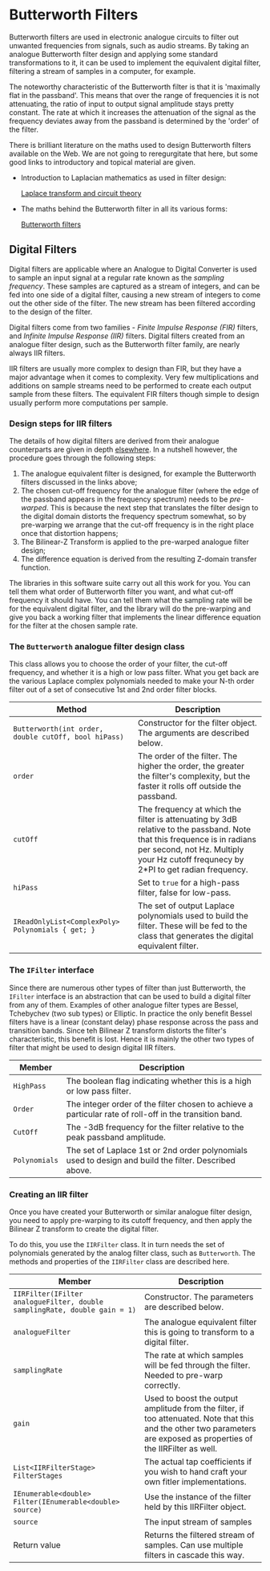# Butterworth Filters

Butterworth filters are used in electronic analogue circuits to filter out unwanted frequencies from signals, such as audio streams. By taking an analogue Butterworth filter design and applying some standard transformations to it, it can be used to implement the equivalent digital filter, filtering a stream of samples in a computer, for example.

The noteworthy characteristic of the Butterworth filter is that it is 'maximally flat in the passband'. This means that over the range of frequencies it is not attenuating, the ratio of
input to output signal amplitude stays pretty constant. The rate at which it increases the
attenuation of the signal as the frequency deviates away from the passband is determined by
the 'order' of the filter. 

There is brilliant literature on the maths used to design Butterworth filters available on the Web. We are not going to reregurgitate that here, but some good links to introductory and topical material are given.

- Introduction to Laplacian mathematics as used in filter design:

  [Laplace transform and circuit theory](https://en.wikibooks.org/wiki/Circuit_Theory/Laplace_Transform)

- The maths behind the Butterworth filter in all its various forms:

  [Butterworth filters](https://www.electronicshub.org/butterworth-filter/)

## Digital Filters

Digital filters are applicable where an Analogue to Digital Converter is used to sample an input
signal at a regular rate known as the *sampling frequency*. These samples are captured as a stream of integers, and can be fed into one side of a digital filter, causing a new stream of
integers to come out the other side of the filter. The new stream has been filtered according to the design of the filter.

Digital filters come from two families - *Finite Impulse Response (FIR)* filters, 
and *Infinite Impulse Response (IIR)* filters. Digital filters created from an analogue filter
design, such as the Butterworth filter family, are nearly always IIR filters.

IIR filters are usually more complex to design than FIR, but they have a major advantage when
it comes to complexity. Very few multiplications and additions on sample streams need to be
performed to create each output sample from these filters. The equivalent FIR filters though
simple to design usually perform more computations per sample.

### Design steps for IIR filters

The details of how digital filters are derived from their analogue counterparts are given in depth [elsewhere](https://www.earlevel.com/main/2003/03/02/the-bilinear-z-transform/). In a nutshell however, the procedure goes through the following steps:

1. The analogue equivalent filter is designed, for example the Butterworth filters discussed in the links above;
2. The chosen cut-off frequency for the analogue filter (where the edge of the passband appears in the frequency spectrum) needs to be *pre-warped*. This is because the next step that translates the filter design to the digital domain distorts the frequency spectrum somewhat, so by pre-warping we arrange that the cut-off frequency is in the right place once that distortion happens;
3. The Bilinear-Z Transform is applied to the pre-warped analogue filter design;
4. The difference equation is derived from the resulting Z-domain transfer function.

The libraries in this software suite carry out all this work for you. You can tell them what order of Butterworth filter you want, and what cut-off frequency it should have. You can tell them what the sampling rate will be for the equivalent digital filter, and the library will do the pre-warping and give you back a working filter that implements the linear difference equation for the filter at the chosen sample rate.

### The `Butterworth` analogue filter design class

This class allows you to choose the order of your filter, the cut-off frequency, and whether it is a high or low pass filter. What you get back are the various Laplace complex polynomials needed to make your N-th order filter out of a set of consecutive 1st and 2nd order filter blocks.

| Method | Description |
| --- | --- |
| `Butterworth(int order, double cutOff, bool hiPass)` | Constructor for the filter object. The arguments are described below. |
| `order` | The order of the filter. The higher the order, the greater the filter's complexity, but the faster it rolls off outside the passband. |
| `cutOff` | The frequency at which the filter is attenuating by 3dB relative to the passband. Note that this frequence is in radians per second, not Hz. Multiply your Hz cutoff frequnecy by 2*PI to get radian frequency. |
| `hiPass`| Set to `true` for a high-pass filter, false for low-pass. |
| `IReadOnlyList<ComplexPoly> Polynomials { get; }` | The set of output Laplace polynomials used to build the filter. These will be fed to the class that generates the digital equivalent filter. |

### The `IFilter` interface

Since there are numerous other types of filter than just Butterworth, the `IFilter` interface is an abstraction that can be used to build a digital filter from any of them. Examples of other analogue filter types are Bessel, Tchebychev (two sub types) or Elliptic. In practice
the only benefit Bessel filters have is a linear (constant delay) phase response across the pass and transition bands. Since teh Bilinear Z transform distorts the filter's characteristic,
this benefit is lost. Hence it is mainly the other two types of filter that might be used
to design digital IIR filters.

| Member | Description |
| --- | --- |
| `HighPass` | The boolean flag indicating whether this is a high or low pass filter.|
| `Order` | The integer order of the filter chosen to achieve a particular rate of roll-off in the transition band. |
| `CutOff` | The -3dB frequency for the filter relative to the peak passband amplitude. |
| `Polynomials` | The set of Laplace 1st or 2nd order polynomials used to design and build the filter. Described above. |

### Creating an IIR filter

Once you have created your Butterworth or similar analogue filter design, you need to apply pre-warping
to its cutoff frequency, and then apply the Bilinear Z transform to create the digital filter.

To do this, you use the `IIRFilter` class. It in turn needs the set of polynomials generated by
the analog filter class, such as `Butterworth`. The methods and properties of the `IIRFilter` class
are described here.

| Member | Description |
| --- | --- |
| `IIRFilter(IFilter analogueFilter, double samplingRate, double gain = 1)` | Constructor. The parameters are described below. |
| `analogueFilter` | The analogue equivalent filter this is going to transform to a digital filter. |
| `samplingRate` | The rate at which samples will be fed through the filter. Needed to pre-warp correctly. |
| `gain` | Used to boost the output amplitude from the filter, if too attenuated. Note that this and the other two parameters are exposed as properties of the IIRFilter as well.|
| `List<IIRFilterStage> FilterStages` | The actual tap coefficients if you wish to hand craft your own fitler implementations. |
| `IEnumerable<double> Filter(IEnumerable<double> source)` | Use the instance of the filter held by this IIRFilter object. |
| `source` | The input stream of samples |
| Return value | Returns the filtered stream of samples. Can use multiple filters in cascade this way. |
